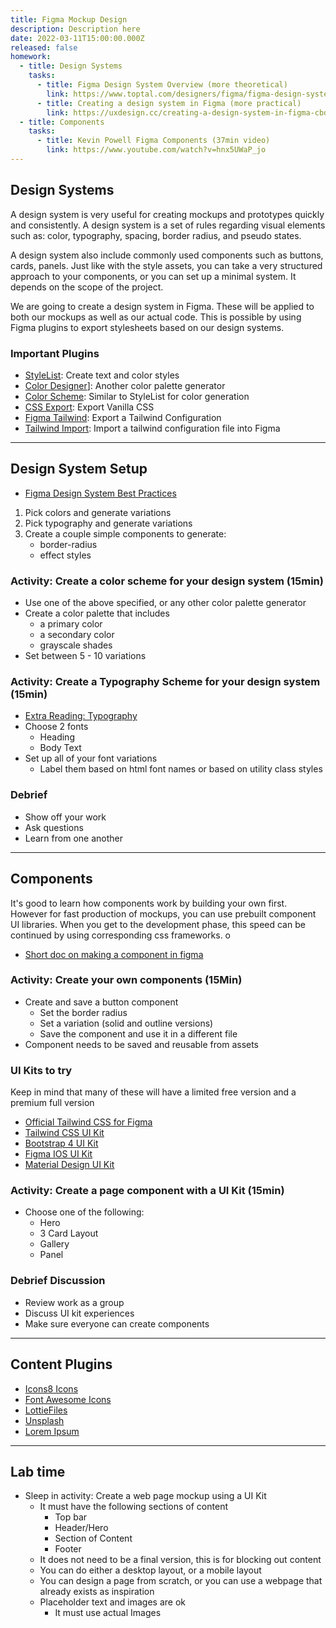 ```yaml
---
title: Figma Mockup Design
description: Description here
date: 2022-03-11T15:00:00.000Z
released: false
homework:
  - title: Design Systems
    tasks:
      - title: Figma Design System Overview (more theoretical)
        link: https://www.toptal.com/designers/figma/figma-design-system
      - title: Creating a design system in Figma (more practical)
        link: https://uxdesign.cc/creating-a-design-system-in-figma-cbd01b0d2424
  - title: Components
    tasks:
      - title: Kevin Powell Figma Components (37min video)
        link: https://www.youtube.com/watch?v=hnx5UWaP_jo
---
```


## Design Systems

A design system is very useful for creating mockups and prototypes quickly and consistently. A design system is a set of rules regarding visual elements such as: color, typography, spacing, border radius, and pseudo states.

A design system also include commonly used components such as buttons, cards, panels. Just like with the style assets, you can take a very structured approach to your components, or you can set up a minimal system. It depends on the scope of the project.

We are going to create a design system in Figma. These will be applied to both our mockups as well as our actual code. This is possible by using Figma plugins to export stylesheets based on our design systems.

### Important Plugins

- [StyleList](https://www.figma.com/community/plugin/927255248672920500/StyleList-%E2%80%93-text-and-color-styles): Create text and color styles
- [Color Designer](https://www.figma.com/community/plugin/739475857305927370/Color-Designer)]: Another color palette generator
- [Color Scheme](https://www.figma.com/community/plugin/815841134222084922/Color-Scheme): Similar to StyleList for color generation
- [CSS Export](https://designcode.io/figma-handbook-exporting-css-codes): Export Vanilla CSS
- [Figma Tailwind](https://www.figma.com/community/plugin/785619431629077634/Figma-Tailwindcss): Export a Tailwind Configuration
- [Tailwind Import](https://www.figma.com/community/plugin/738806869514947558/Tailwind-CSS): Import a tailwind configuration file into Figma

---

## Design System Setup

- [Figma Design System Best Practices](https://www.figma.com/best-practices/components-styles-and-shared-libraries/)

1. Pick colors and generate variations
2. Pick typography and generate variations
3. Create a couple simple components to generate:
   - border-radius
   - effect styles

### Activity: Create a color scheme for your design system (15min)

- Use one of the above specified, or any other color palette generator
- Create a color palette that includes
  - a primary color
  - a secondary color
  - grayscale shades
- Set between 5 - 10 variations

### Activity: Create a Typography Scheme for your design system (15min)

- [Extra Reading: Typography](https://www.figma.com/resources/learn-design/typography/)
- Choose 2 fonts
  - Heading
  - Body Text
- Set up all of your font variations
  - Label them based on html font names or based on utility class styles

### Debrief

- Show off your work
- Ask questions
- Learn from one another

---

## Components

It's good to learn how components work by building your own first. However for fast production of mockups, you can use prebuilt component UI libraries. When you get to the development phase, this speed can be continued by using corresponding css frameworks.
o

- [Short doc on making a component in figma](https://help.figma.com/hc/en-us/articles/360038663154)

### Activity: Create your own components (15Min)

- Create and save a button component
  - Set the border radius
  - Set a variation (solid and outline versions)
  - Save the component and use it in a different file
- Component needs to be saved and reusable from assets

### UI Kits to try

Keep in mind that many of these will have a limited free version and a premium full version

- [Official Tailwind CSS for Figma](https://www.figma.com/community/file/958383439532195363)
- [Tailwind CSS UI Kit](https://www.figma.com/community/file/768809027799962739)
- [Bootstrap 4 UI Kit](https://www.figma.com/community/file/832800692655327277)
- [Figma IOS UI Kit](https://www.figma.com/community/file/809487622678629513)
- [Material Design UI Kit](https://www.figma.com/community/file/880534892514982400)

### Activity: Create a page component with a UI Kit (15min)

- Choose one of the following:
  - Hero
  - 3 Card Layout
  - Gallery
  - Panel

### Debrief Discussion

- Review work as a group
- Discuss UI kit experiences
- Make sure everyone can create components

---

## Content Plugins

- [Icons8 Icons](https://www.figma.com/community/plugin/791103617505812222/Icons8-Free-Icons)
- [Font Awesome Icons](https://www.figma.com/community/plugin/774202616885508874/Font-Awesome-Icons)
- [LottieFiles](https://www.figma.com/community/plugin/809860933081065308/LottieFiles)
- [Unsplash](https://www.figma.com/community/plugin/738454987945972471/Unsplash)
- [Lorem Ipsum](https://www.figma.com/community/plugin/736000994034548392/Lorem-ipsum)

---

## Lab time

- Sleep in activity: Create a web page mockup using a UI Kit
  - It must have the following sections of content
    - Top bar
    - Header/Hero
    - Section of Content
    - Footer
  - It does not need to be a final version, this is for blocking out content
  - You can do either a desktop layout, or a mobile layout
  - You can design a page from scratch, or you can use a webpage that already exists as inspiration
  - Placeholder text and images are ok
    - It must use actual Images
